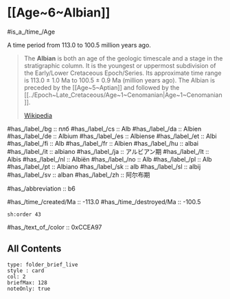 # [[Age~6~Albian]] 

#is_a_/time_/Age 

A time period from 113.0 to 100.5 million years ago. 

> The **Albian** is both an age of the geologic timescale and a stage in the stratigraphic column. It is the youngest or uppermost subdivision of the Early/Lower Cretaceous Epoch/Series. Its approximate time range is 113.0 ± 1.0 Ma to 100.5 ± 0.9 Ma (million years ago). The Albian is preceded by the [[Age~5~Aptian]] and followed by the [[../Epoch~Late_Cretaceous/Age~1~Cenomanian|Age~1~Cenomanian]].
>
> [Wikipedia](https://en.wikipedia.org/wiki/Albian)

#has_/label_/bg  :: плб
#has_/label_/cs  :: Alb
#has_/label_/da  :: Albien
#has_/label_/de  :: Albium
#has_/label_/es  :: Albiense
#has_/label_/et  :: Albi
#has_/label_/fi  :: Alb
#has_/label_/fr  :: Albien
#has_/label_/hu  :: albai
#has_/label_/it  :: albiano
#has_/label_/ja  :: アルビアン期
#has_/label_/lt  :: Albis
#has_/label_/nl  :: Albiën
#has_/label_/no  :: Alb
#has_/label_/pl  :: Alb
#has_/label_/pt  :: Albiano
#has_/label_/sk  :: alb
#has_/label_/sl  :: albij
#has_/label_/sv  :: alban
#has_/label_/zh  :: 阿尔布期

#has_/abbreviation :: b6

#has_/time_/created/Ma :: -113.0 
#has_/time_/destroyed/Ma :: -100.5

    sh:order 43 

#has_/text_of_/color :: 0xCCEA97

## All Contents

```ccard
type: folder_brief_live
style : card
col: 2
briefMax: 128
noteOnly: true
```


